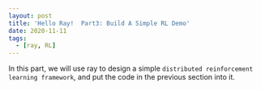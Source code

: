 ```yaml
---
layout: post
title: 'Hello Ray!  Part3: Build A Simple RL Demo'
date: 2020-11-11
tags:
  - [ray, RL]
---
```


In this part, we will use ray to design a simple `distributed reinforcement learning framework`, and put the code in the previous section into it.